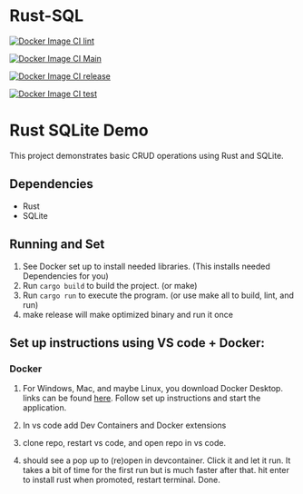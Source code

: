# Rust-SQL

[![Docker Image CI lint](https://github.com/Nathan-Bush46/IDS706-rust-IP2/actions/workflows/lint.yml/badge.svg)](https://github.com/Nathan-Bush46/IDS706-rust-IP2/actions/workflows/lint.yml)

[![Docker Image CI Main](https://github.com/Nathan-Bush46/IDS706-rust-IP2/actions/workflows/main.yml/badge.svg)](https://github.com/Nathan-Bush46/IDS706-rust-IP2/actions/workflows/main.yml)

[![Docker Image CI release](https://github.com/Nathan-Bush46/IDS706-rust-IP2/actions/workflows/make_release_binary.yml/badge.svg)](https://github.com/Nathan-Bush46/IDS706-rust-IP2/actions/workflows/make_release_binary.yml)

[![Docker Image CI test](https://github.com/Nathan-Bush46/IDS706-rust-IP2/actions/workflows/test.yml/badge.svg)](https://github.com/Nathan-Bush46/IDS706-rust-IP2/actions/workflows/test.yml)

# Rust SQLite Demo

This project demonstrates basic CRUD operations using Rust and SQLite.

## Dependencies

- Rust
- SQLite

## Running and Set

1. See Docker set up to install needed libraries. (This installs needed Dependencies for you)
3. Run `cargo build` to build the project. (or make)
4. Run `cargo run` to execute the program. (or use make all to build, lint, and run)
5. make release will make optimized binary and run it once
 
## Set up instructions using VS code + Docker: 
### Docker
1. For Windows, Mac, and maybe Linux, you download Docker Desktop. links can be found [here](https://docs.docker.com/engine/install/). Follow set up instructions and start the application.

2. In vs code add Dev Containers and Docker extensions 

3. clone repo, restart vs code, and open repo in vs code.

4. should see a pop up to (re)open in devcontainer. Click it and let it run. It takes a bit of time for the first run but is much faster after that. hit enter to install rust when promoted, restart terminal. Done.

